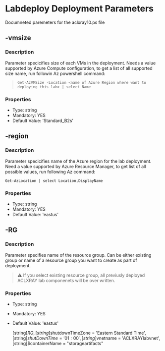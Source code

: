 # Labdeploy Deployment Parameters

Documneted paremeters for the aclxray10.ps file

## -vmsize

### Description

Parameter specicifies size of each VMs in the deployment. Needs a value supported by Azure Compute configuration, to get a list of all supported size name, run followin Az powershell command:

>`Get-AzVMSize -Location <name of Azure Region where want to deploying this lab> | select Name`

### Properties

* Type: string
* Mandatory: YES
* Default Value: 'Standard_B2s'

## -region

### Description

Parameter specicifies name of the Azure region for the lab deployment. Need a value supported by Azure Resource Manager, to get list of all possible values, run following Az command:

```pwsh
Get-AzLocation | select Location,DisplayName
```

### Properties

* Type: string
* Mandatory: YES
* Default Value: 'eastus'

## -RG

### Description

Parameter specifies name of the resource group. Can be either existing group or name of a resource group you want to create as part of deployment.

> :warning: If you select existing resource group, all previusly deployed ACLXRAY lab componenets will be over written.
### Properties

* Type: string
* Mandatory: YES
* Default Value: 'eastus'

  [string]$RG,
  [string]$shutdownTimeZone = 'Eastern Standard Time',
  [string]$shutDownTime = '01:00',
  [string]$vnetname = 'ACLXRAYlabvnet',
  [string]$containerName = "storageartifacts"